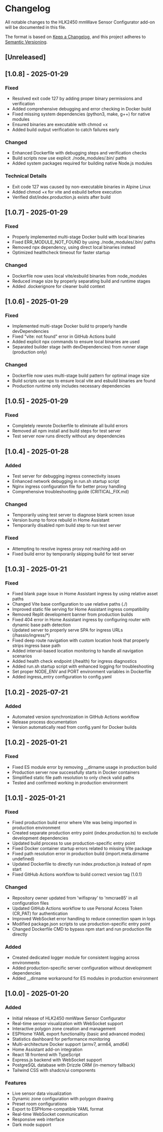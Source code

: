 # Changelog

All notable changes to the HLK2450 mmWave Sensor Configurator add-on will be documented in this file.

The format is based on [Keep a Changelog](https://keepachangelog.com/en/1.0.0/),
and this project adheres to [Semantic Versioning](https://semver.org/spec/v2.0.0.html).

## [Unreleased]

## [1.0.8] - 2025-01-29
### Fixed
- Resolved exit code 127 by adding proper binary permissions and verification
- Added comprehensive debugging and error checking in Docker build
- Fixed missing system dependencies (python3, make, g++) for native modules
- Ensured binaries are executable with chmod +x
- Added build output verification to catch failures early

### Changed
- Enhanced Dockerfile with debugging steps and verification checks
- Build scripts now use explicit ./node_modules/.bin/ paths
- Added system packages required for building native Node.js modules

### Technical Details
- Exit code 127 was caused by non-executable binaries in Alpine Linux
- Added chmod +x for vite and esbuild before execution
- Verified dist/index.production.js exists after build

## [1.0.7] - 2025-01-29
### Fixed
- Properly implemented multi-stage Docker build with local binaries
- Fixed ERR_MODULE_NOT_FOUND by using ./node_modules/.bin/ paths
- Removed npx dependency, using direct local binaries instead
- Optimized healthcheck timeout for faster startup

### Changed
- Dockerfile now uses local vite/esbuild binaries from node_modules
- Reduced image size by properly separating build and runtime stages
- Added .dockerignore for cleaner build context

## [1.0.6] - 2025-01-29
### Fixed
- Implemented multi-stage Docker build to properly handle devDependencies
- Fixed "vite: not found" error in GitHub Actions build
- Added explicit npx commands to ensure local binaries are used
- Separated builder stage (with devDependencies) from runner stage (production only)

### Changed
- Dockerfile now uses multi-stage build pattern for optimal image size
- Build scripts use npx to ensure local vite and esbuild binaries are found
- Production runtime only includes necessary dependencies

## [1.0.5] - 2025-01-29
### Fixed
- Completely rewrote Dockerfile to eliminate all build errors
- Removed all npm install and build steps for test server
- Test server now runs directly without any dependencies

## [1.0.4] - 2025-01-28
### Added
- Test server for debugging ingress connectivity issues
- Enhanced network debugging in run.sh startup script
- Nginx ingress configuration file for better proxy handling
- Comprehensive troubleshooting guide (CRITICAL_FIX.md)

### Changed
- Temporarily using test server to diagnose blank screen issue
- Version bump to force rebuild in Home Assistant
- Temporarily disabled npm build step to run test server

### Fixed
- Attempting to resolve ingress proxy not reaching add-on
- Fixed build error by temporarily skipping build for test server

## [1.0.3] - 2025-01-21
### Fixed
- Fixed blank page issue in Home Assistant ingress by using relative asset paths
- Changed Vite base configuration to use relative paths (./)
- Improved static file serving for Home Assistant ingress compatibility
- Removed Replit development banner from production builds
- Fixed 404 error in Home Assistant ingress by configuring router with dynamic base path detection
- Updated server to properly serve SPA for ingress URLs (/hassio/ingress/*)
- Fixed deep route navigation with custom location hook that properly strips ingress base path
- Added interval-based location monitoring to handle all navigation scenarios
- Added health check endpoint (/health) for ingress diagnostics
- Added run.sh startup script with enhanced logging for troubleshooting
- Set proper NODE_ENV and PORT environment variables in Dockerfile
- Added ingress_entry configuration to config.yaml

## [1.0.2] - 2025-07-21
### Added
- Automated version synchronization in GitHub Actions workflow
- Release process documentation
- Version automatically read from config.yaml for Docker builds

## [1.0.2] - 2025-01-21
### Fixed
- Fixed ES module error by removing __dirname usage in production build
- Production server now successfully starts in Docker containers
- Simplified static file path resolution to only check valid paths
- Tested and confirmed working in production environment

## [1.0.1] - 2025-01-21

### Fixed
- Fixed production build error where Vite was being imported in production environment
- Created separate production entry point (index.production.ts) to exclude development dependencies
- Updated build process to use production-specific entry point
- Fixed Docker container startup errors related to missing Vite package
- Fixed path resolution error in production build (import.meta.dirname undefined)
- Updated Dockerfile to directly run index.production.js instead of npm start
- Fixed GitHub Actions workflow to build correct version tag (1.0.1)

### Changed
- Repository owner updated from 'wifispray' to 'nmcrae85' in all configuration files
- Updated GitHub Actions workflow to use Personal Access Token (CR_PAT) for authentication
- Improved WebSocket error handling to reduce connection spam in logs
- Modified package.json scripts to use production-specific entry point
- Changed Dockerfile CMD to bypass npm start and run production file directly

### Added
- Created dedicated logger module for consistent logging across environments
- Added production-specific server configuration without development dependencies
- Added __dirname workaround for ES modules in production environment

## [1.0.0] - 2025-01-20

### Added
- Initial release of HLK2450 mmWave Sensor Configurator
- Real-time sensor visualization with WebSocket support
- Interactive polygon zone creation and management
- ESPHome YAML export functionality (basic and advanced modes)
- Statistics dashboard for performance monitoring
- Multi-architecture Docker support (armv7, arm64, amd64)
- Home Assistant add-on integration
- React 18 frontend with TypeScript
- Express.js backend with WebSocket support
- PostgreSQL database with Drizzle ORM (in-memory fallback)
- Tailwind CSS with shadcn/ui components

### Features
- Live sensor data visualization
- Dynamic zone configuration with polygon drawing
- Preset room configurations
- Export to ESPHome-compatible YAML format
- Real-time WebSocket communication
- Responsive web interface
- Dark mode support
